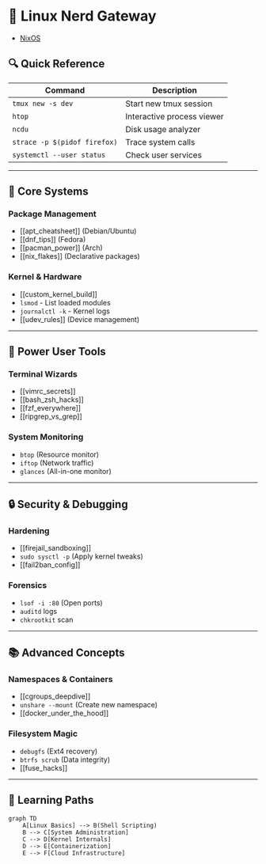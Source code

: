 # 🐧 Linux Nerd Gateway

- [NixOS](./nixos/index.md)

## 🔍 Quick Reference
| Command | Description |
|---------|-------------|
| `tmux new -s dev` | Start new tmux session |
| `htop` | Interactive process viewer |
| `ncdu` | Disk usage analyzer |
| `strace -p $(pidof firefox)` | Trace system calls |
| `systemctl --user status` | Check user services |

---

## 🔧 Core Systems
### Package Management
- [[apt_cheatsheet]] (Debian/Ubuntu)
- [[dnf_tips]] (Fedora)
- [[pacman_power]] (Arch)
- [[nix_flakes]] (Declarative packages)

### Kernel & Hardware
- [[custom_kernel_build]]
- `lsmod` - List loaded modules
- `journalctl -k` - Kernel logs
- [[udev_rules]] (Device management)

---

## 🚀 Power User Tools
### Terminal Wizards
- [[vimrc_secrets]]
- [[bash_zsh_hacks]]
- [[fzf_everywhere]]
- [[ripgrep_vs_grep]]

### System Monitoring
- `btop` (Resource monitor)
- `iftop` (Network traffic)
- `glances` (All-in-one monitor)

---

## 🔒 Security & Debugging
### Hardening
- [[firejail_sandboxing]]
- `sudo sysctl -p` (Apply kernel tweaks)
- [[fail2ban_config]]

### Forensics
- `lsof -i :80` (Open ports)
- `auditd` logs
- `chkrootkit` scan

---

## 📚 Advanced Concepts
### Namespaces & Containers
- [[cgroups_deepdive]]
- `unshare --mount` (Create new namespace)
- [[docker_under_the_hood]]

### Filesystem Magic
- `debugfs` (Ext4 recovery)
- `btrfs scrub` (Data integrity)
- [[fuse_hacks]]

---

## 📖 Learning Paths
```mermaid
graph TD
    A[Linux Basics] --> B(Shell Scripting)
    B --> C[System Administration]
    C --> D[Kernel Internals]
    D --> E[Containerization]
    E --> F[Cloud Infrastructure]
```
